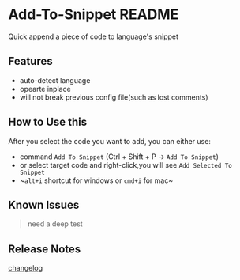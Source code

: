 # Add-To-Snippet README

Quick append a piece of code to language's snippet

## Features

* auto-detect language
* opearte inplace
* will not break previous config file(such as lost comments)

## How to Use this

After you select the code you want to add, you can either use:
 - command `Add To Snippet` (Ctrl + Shift + P -> `Add To Snippet`)
 - or select target code and right-click,you will see `Add Selected To Snippet`
 - ~`alt+i` shortcut for windows or `cmd+i` for mac~



## Known Issues

> need a deep test

## Release Notes

[changelog](CHANGELOG.md)
